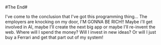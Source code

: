 #The End#
 
I've come to the conclusion that I've got this programming thing... The employers are knocking on my door, I'M GONNA BE RICH!! Maybe i'll get involved in AI, maybe I'll create the next big app or maybe I'll re-invent the web. Where will I spend the money? Will I invest in new ideas? Or will I just buy a Ferrari and get that part out of my system!


